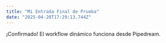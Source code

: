 ```yaml
---
title: "Mi Entrada Final de Prueba"
date: "2025-04-20T17:29:13.744Z"
---
```


¡Confirmado! El workflow dinámico funciona desde Pipedream.